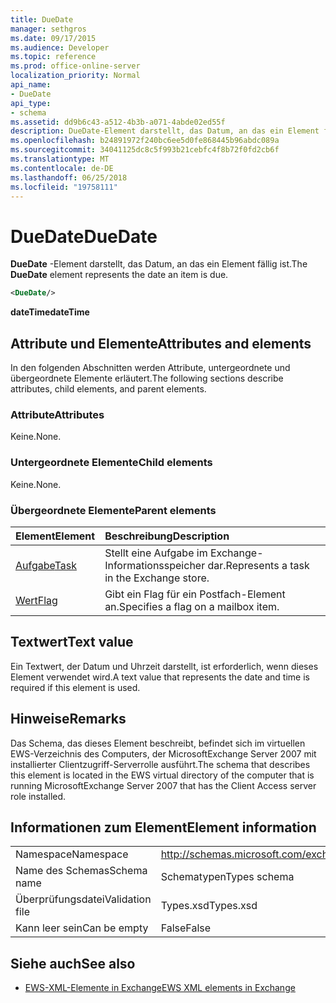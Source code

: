 ```yaml
---
title: DueDate
manager: sethgros
ms.date: 09/17/2015
ms.audience: Developer
ms.topic: reference
ms.prod: office-online-server
localization_priority: Normal
api_name:
- DueDate
api_type:
- schema
ms.assetid: dd9b6c43-a512-4b3b-a071-4abde02ed55f
description: DueDate-Element darstellt, das Datum, an das ein Element fällig ist.
ms.openlocfilehash: b24891972f240bc6ee5d0fe868445b96abdc089a
ms.sourcegitcommit: 34041125dc8c5f993b21cebfc4f8b72f0fd2cb6f
ms.translationtype: MT
ms.contentlocale: de-DE
ms.lasthandoff: 06/25/2018
ms.locfileid: "19758111"
---
```

# <a name="duedate"></a><span data-ttu-id="32bad-103">DueDate</span><span class="sxs-lookup"><span data-stu-id="32bad-103">DueDate</span></span>

<span data-ttu-id="32bad-104">**DueDate** -Element darstellt, das Datum, an das ein Element fällig ist.</span><span class="sxs-lookup"><span data-stu-id="32bad-104">The **DueDate** element represents the date an item is due.</span></span> 
  
```xml
<DueDate/>
```

 <span data-ttu-id="32bad-105">**dateTime**</span><span class="sxs-lookup"><span data-stu-id="32bad-105">**dateTime**</span></span>
## <a name="attributes-and-elements"></a><span data-ttu-id="32bad-106">Attribute und Elemente</span><span class="sxs-lookup"><span data-stu-id="32bad-106">Attributes and elements</span></span>

<span data-ttu-id="32bad-107">In den folgenden Abschnitten werden Attribute, untergeordnete und übergeordnete Elemente erläutert.</span><span class="sxs-lookup"><span data-stu-id="32bad-107">The following sections describe attributes, child elements, and parent elements.</span></span>
  
### <a name="attributes"></a><span data-ttu-id="32bad-108">Attribute</span><span class="sxs-lookup"><span data-stu-id="32bad-108">Attributes</span></span>

<span data-ttu-id="32bad-109">Keine.</span><span class="sxs-lookup"><span data-stu-id="32bad-109">None.</span></span>
  
### <a name="child-elements"></a><span data-ttu-id="32bad-110">Untergeordnete Elemente</span><span class="sxs-lookup"><span data-stu-id="32bad-110">Child elements</span></span>

<span data-ttu-id="32bad-111">Keine.</span><span class="sxs-lookup"><span data-stu-id="32bad-111">None.</span></span>
  
### <a name="parent-elements"></a><span data-ttu-id="32bad-112">Übergeordnete Elemente</span><span class="sxs-lookup"><span data-stu-id="32bad-112">Parent elements</span></span>

|<span data-ttu-id="32bad-113">**Element**</span><span class="sxs-lookup"><span data-stu-id="32bad-113">**Element**</span></span>|<span data-ttu-id="32bad-114">**Beschreibung**</span><span class="sxs-lookup"><span data-stu-id="32bad-114">**Description**</span></span>|
|:-----|:-----|
|[<span data-ttu-id="32bad-115">Aufgabe</span><span class="sxs-lookup"><span data-stu-id="32bad-115">Task</span></span>](task.md) <br/> |<span data-ttu-id="32bad-116">Stellt eine Aufgabe im Exchange-Informationsspeicher dar.</span><span class="sxs-lookup"><span data-stu-id="32bad-116">Represents a task in the Exchange store.</span></span>  <br/> |
|[<span data-ttu-id="32bad-117">Wert</span><span class="sxs-lookup"><span data-stu-id="32bad-117">Flag</span></span>](flag.md) <br/> |<span data-ttu-id="32bad-118">Gibt ein Flag für ein Postfach-Element an.</span><span class="sxs-lookup"><span data-stu-id="32bad-118">Specifies a flag on a mailbox item.</span></span>  <br/> |
   
## <a name="text-value"></a><span data-ttu-id="32bad-119">Textwert</span><span class="sxs-lookup"><span data-stu-id="32bad-119">Text value</span></span>

<span data-ttu-id="32bad-120">Ein Textwert, der Datum und Uhrzeit darstellt, ist erforderlich, wenn dieses Element verwendet wird.</span><span class="sxs-lookup"><span data-stu-id="32bad-120">A text value that represents the date and time is required if this element is used.</span></span>
  
## <a name="remarks"></a><span data-ttu-id="32bad-121">Hinweise</span><span class="sxs-lookup"><span data-stu-id="32bad-121">Remarks</span></span>

<span data-ttu-id="32bad-122">Das Schema, das dieses Element beschreibt, befindet sich im virtuellen EWS-Verzeichnis des Computers, der MicrosoftExchange Server 2007 mit installierter Clientzugriff-Serverrolle ausführt.</span><span class="sxs-lookup"><span data-stu-id="32bad-122">The schema that describes this element is located in the EWS virtual directory of the computer that is running MicrosoftExchange Server 2007 that has the Client Access server role installed.</span></span>
  
## <a name="element-information"></a><span data-ttu-id="32bad-123">Informationen zum Element</span><span class="sxs-lookup"><span data-stu-id="32bad-123">Element information</span></span>

|||
|:-----|:-----|
|<span data-ttu-id="32bad-124">Namespace</span><span class="sxs-lookup"><span data-stu-id="32bad-124">Namespace</span></span>  <br/> |http://schemas.microsoft.com/exchange/services/2006/types  <br/> |
|<span data-ttu-id="32bad-125">Name des Schemas</span><span class="sxs-lookup"><span data-stu-id="32bad-125">Schema name</span></span>  <br/> |<span data-ttu-id="32bad-126">Schematypen</span><span class="sxs-lookup"><span data-stu-id="32bad-126">Types schema</span></span>  <br/> |
|<span data-ttu-id="32bad-127">Überprüfungsdatei</span><span class="sxs-lookup"><span data-stu-id="32bad-127">Validation file</span></span>  <br/> |<span data-ttu-id="32bad-128">Types.xsd</span><span class="sxs-lookup"><span data-stu-id="32bad-128">Types.xsd</span></span>  <br/> |
|<span data-ttu-id="32bad-129">Kann leer sein</span><span class="sxs-lookup"><span data-stu-id="32bad-129">Can be empty</span></span>  <br/> |<span data-ttu-id="32bad-130">False</span><span class="sxs-lookup"><span data-stu-id="32bad-130">False</span></span>  <br/> |
   
## <a name="see-also"></a><span data-ttu-id="32bad-131">Siehe auch</span><span class="sxs-lookup"><span data-stu-id="32bad-131">See also</span></span>

- [<span data-ttu-id="32bad-132">EWS-XML-Elemente in Exchange</span><span class="sxs-lookup"><span data-stu-id="32bad-132">EWS XML elements in Exchange</span></span>](ews-xml-elements-in-exchange.md)


